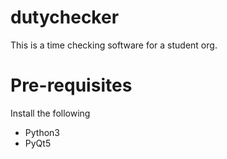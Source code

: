 # dutychecker
This is a time checking software for a student org. 

# Pre-requisites
Install the following 
- Python3
- PyQt5
